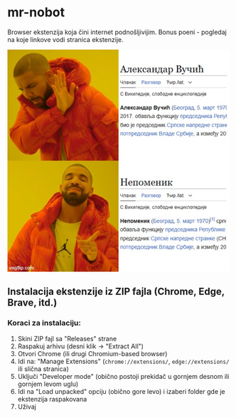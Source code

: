 # mr-nobot

Browser ekstenzija koja čini internet podnošljivijim.
Bonus poeni - pogledaj na koje linkove vodi stranica ekstenzije.

![Primer](wiki.jpg)

## Instalacija ekstenzije iz ZIP fajla (Chrome, Edge, Brave, itd.)

### Koraci za instalaciju:

1. Skini ZIP fajl sa "Releases" strane
2. Raspakuj arhivu (desni klik → "Extract All")
3. Otvori Chrome (ili drugi Chromium-based browser)
4. Idi na: "Manage Extensions" (`chrome://extensions/`, `edge://extensions/` ili slična stranica)
5. Uključi "Developer mode" (obično postoji prekidač u gornjem desnom ili gornjem levom uglu)
6. Idi na "Load unpacked" opciju (obično gore levo) i izaberi folder gde je ekstenzija raspakovana
7. Uživaj
